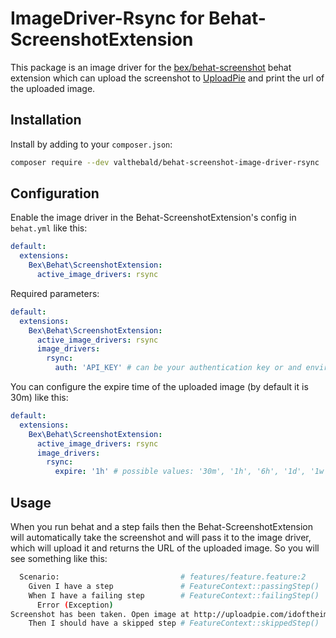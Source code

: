 ImageDriver-Rsync for Behat-ScreenshotExtension
=========================

This package is an image driver for the [bex/behat-screenshot](https://github.com/elvetemedve/behat-screenshot) behat extension which can upload the screenshot to [UploadPie](http://uploadpie.com) and print the url of the uploaded image.

Installation
------------

Install by adding to your `composer.json`:

```bash
composer require --dev valthebald/behat-screenshot-image-driver-rsync
```

Configuration
-------------

Enable the image driver in the Behat-ScreenshotExtension's config in `behat.yml` like this:

```yml
default:
  extensions:
    Bex\Behat\ScreenshotExtension:
      active_image_drivers: rsync
```

Required parameters:

```yml
default:
  extensions:
    Bex\Behat\ScreenshotExtension:
      active_image_drivers: rsync
      image_drivers:
        rsync:
          auth: 'API_KEY' # can be your authentication key or and environment variable name
```

You can configure the expire time of the uploaded image (by default it is 30m) like this:

```yml
default:
  extensions:
    Bex\Behat\ScreenshotExtension:
      active_image_drivers: rsync
      image_drivers:
        rsync:
          expire: '1h' # possible values: '30m', '1h', '6h', '1d', '1w'
```

Usage
-----

When you run behat and a step fails then the Behat-ScreenshotExtension will automatically take the screenshot and will pass it to the image driver, which will upload it and returns the URL of the uploaded image. So you will see something like this:

```bash
  Scenario:                           # features/feature.feature:2
    Given I have a step               # FeatureContext::passingStep()
    When I have a failing step        # FeatureContext::failingStep()
      Error (Exception)
Screenshot has been taken. Open image at http://uploadpie.com/idoftheimage
    Then I should have a skipped step # FeatureContext::skippedStep()
```
